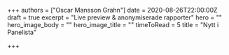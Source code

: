 +++
authors = ["Oscar Mansson Grahn"]
date = 2020-08-26T22:00:00Z
draft = true
excerpt = "Live preview & anonymiserade rapporter"
hero = ""
hero_image_body = ""
hero_image_title = ""
timeToRead = 5
title = "Nytt i Panelista"

+++
